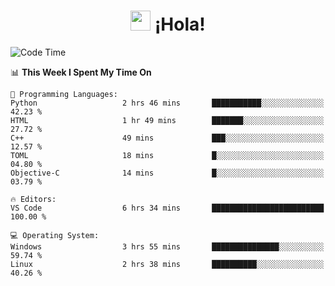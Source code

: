 <div align="center"><h1><img src="https://github.com/blackcater/blackcater/raw/main/images/Hi.gif" height="32"/> ¡Hola!</h1>
</div>

<!--START_SECTION:waka-->
![Code Time](http://img.shields.io/badge/Code%20Time-594%20hrs%2045%20mins-blue)

📊 **This Week I Spent My Time On** 

```text
💬 Programming Languages: 
Python                   2 hrs 46 mins       ███████████░░░░░░░░░░░░░░   42.23 % 
HTML                     1 hr 49 mins        ███████░░░░░░░░░░░░░░░░░░   27.72 % 
C++                      49 mins             ███░░░░░░░░░░░░░░░░░░░░░░   12.57 % 
TOML                     18 mins             █░░░░░░░░░░░░░░░░░░░░░░░░   04.80 % 
Objective-C              14 mins             █░░░░░░░░░░░░░░░░░░░░░░░░   03.79 % 

🔥 Editors: 
VS Code                  6 hrs 34 mins       █████████████████████████   100.00 % 

💻 Operating System: 
Windows                  3 hrs 55 mins       ███████████████░░░░░░░░░░   59.74 % 
Linux                    2 hrs 38 mins       ██████████░░░░░░░░░░░░░░░   40.26 % 
```


<!--END_SECTION:waka-->
